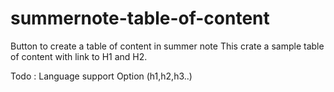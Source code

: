 # summernote-table-of-content
Button to create a table of content in summer note
This crate a sample table of content with link to H1 and H2.

Todo :
Language support
Option (h1,h2,h3..)
